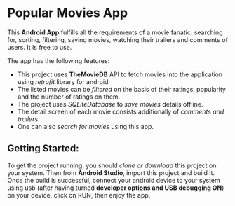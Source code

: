 # Popular Movies App

This **Android App** fulfills all the requirements of a movie fanatic: searching for, sorting, filtering, saving movies, watching their trailers and comments of users. It is free to use.

The app has the following features:

 * This project uses **TheMovieDB** API to fetch movies into the application using *retrofit* library for android
 * The listed movies can be *filtered* on the basis of their ratings, popularity and the number of ratings on them.
 * The project uses *SQLiteDatabase* to *save movies* details offline.
 * The detail screen of each movie consists additionally of *comments and trailers*.
 * One can also *search for movies* using this app.


## Getting Started:

To get the project running, you should *clone or download* this project on your system. Then from **Android Studio**, import this project and build it. Once the build is successful, connect your android device to your system using usb (after having turned **developer options and USB debugging ON**) on your device, click on RUN, then enjoy the app.
